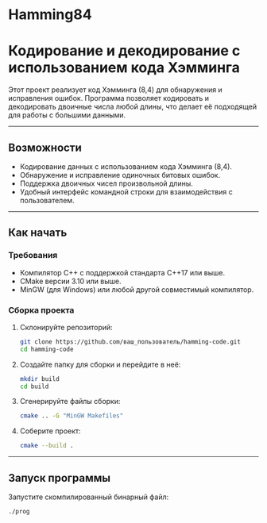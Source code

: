 # Hamming84
# Кодирование и декодирование с использованием кода Хэмминга

Этот проект реализует код Хэмминга (8,4) для обнаружения и исправления ошибок. Программа позволяет кодировать и декодировать двоичные числа любой длины, что делает её подходящей для работы с большими данными.

---

## **Возможности**
- Кодирование данных с использованием кода Хэмминга (8,4).
- Обнаружение и исправление одиночных битовых ошибок.
- Поддержка двоичных чисел произвольной длины.
- Удобный интерфейс командной строки для взаимодействия с пользователем.

---

## **Как начать**

### **Требования**
- Компилятор C++ с поддержкой стандарта C++17 или выше.
- CMake версии 3.10 или выше.
- MinGW (для Windows) или любой другой совместимый компилятор.

### **Сборка проекта**
1. Склонируйте репозиторий:
    ```bash
    git clone https://github.com/ваш_пользователь/hamming-code.git
    cd hamming-code
    ```
2. Создайте папку для сборки и перейдите в неё:
    ```bash
    mkdir build
    cd build
    ```
3. Сгенерируйте файлы сборки:
    ```bash
    cmake .. -G "MinGW Makefiles"
    ```
4. Соберите проект:
    ```bash
    cmake --build .
    ```

---

## **Запуск программы**

Запустите скомпилированный бинарный файл:
```bash
./prog
